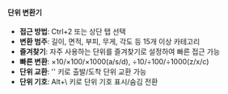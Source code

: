 #### 단위 변환기

- **접근 방법**: Ctrl+2 또는 상단 탭 선택
- **변환 범주**: 길이, 면적, 부피, 무게, 각도 등 15개 이상 카테고리
- **즐겨찾기**: 자주 사용하는 단위를 즐겨찾기로 설정하여 빠른 접근 가능
- **빠른 변환**: ×10/×100/×1000(a/s/d), ÷10/÷100/÷1000(z/x/c)
- **단위 교환**: '\' 키로 출발/도착 단위 교환 가능
- **단위 기호**: Alt+\ 키로 단위 기호 표시/숨김 전환
